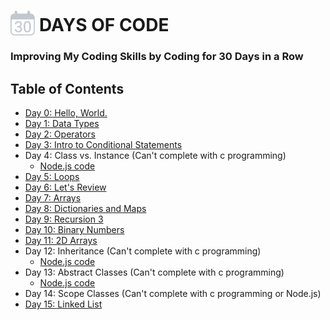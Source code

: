 # <img src="./30.png" alt="Calendar Image" style="margin-bottom: -7px;" height="40"> DAYS OF CODE

### Improving My Coding Skills by Coding for 30 Days in a Row

## Table of Contents

- [Day 0: Hello, World.](./Day%200)
- [Day 1: Data Types](./Day%201/)
- [Day 2: Operators](./Day%202/)
- [Day 3: Intro to Conditional Statements](./Day%203/)
- Day 4: Class vs. Instance (Can't complete with c programming)
   - [Node.js code](./Day%204/day_4.js)
- [Day 5: Loops](./Day%205/)
- [Day 6: Let's Review](./Day%206/)
- [Day 7: Arrays](./Day%207/)
- [Day 8: Dictionaries and Maps](./Day%208/)
- [Day 9: Recursion 3](./Day%209/)
- [Day 10: Binary Numbers](./Day%2010/)
- [Day 11: 2D Arrays](./Day%2011/)
- Day 12: Inheritance (Can't complete with c programming)
    - [Node.js code](./Day%2012/day_12.js)
- Day 13: Abstract Classes (Can't complete with c programming)
    - [Node.js code](./Day%2013/day_13.js)
- Day 14: Scope Classes (Can't complete with c programming or Node.js)
- [Day 15: Linked List](./Day%2015/)